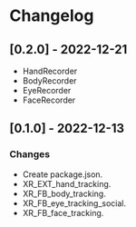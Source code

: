 # Changelog

## [0.2.0] - 2022-12-21
- HandRecorder
- BodyRecorder
- EyeRecorder
- FaceRecorder

## [0.1.0] - 2022-12-13
### Changes
- Create package.json. 
- XR_EXT_hand_tracking.
- XR_FB_body_tracking.
- XR_FB_eye_tracking_social.
- XR_FB_face_tracking.
